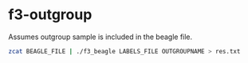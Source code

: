 # f3-outgroup

Assumes outgroup sample is included in the beagle file.

```bash
zcat BEAGLE_FILE | ./f3_beagle LABELS_FILE OUTGROUPNAME > res.txt
```
